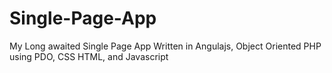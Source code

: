 Single-Page-App
===============

My Long awaited Single Page App Written in Angulajs, Object Oriented PHP using PDO, CSS HTML, and Javascript

